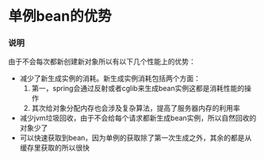 # 单例bean的优势

### 说明

由于不会每次都新创建新对象所以有以下几个性能上的优势：
 - 减少了新生成实例的消耗。新生成实例消耗包括两个方面： 
     1. 第一，spring会通过反射或者cglib来生成bean实例这都是消耗性能的操作 
     1. 其次给对象分配内存也会涉及复杂算法，提高了服务器内存的利用率
 - 减少jvm垃圾回收，由于不会给每个请求都新生成bean实例，所以自然回收的对象少了
 - 可以快速获取到bean，因为单例的获取除了第一次生成之外，其余的都是从缓存里获取的所以很快